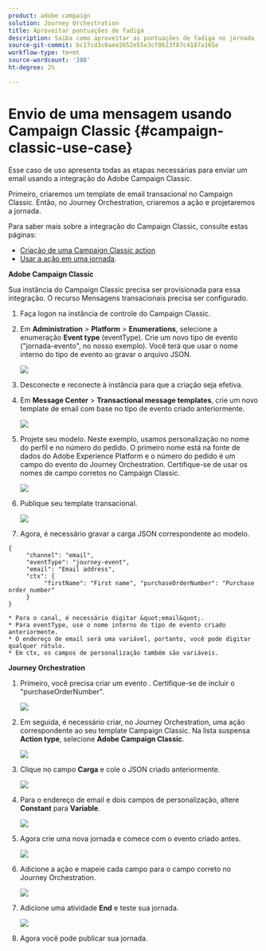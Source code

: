```yaml
---
product: adobe campaign
solution: Journey Orchestration
title: Aproveitar pontuações de fadiga
description: Saiba como aproveitar as pontuações de fadiga no jornada
source-git-commit: bc17cd3c0aee2652e55e3cf0623f87c4187a165e
workflow-type: tm+mt
source-wordcount: '388'
ht-degree: 2%

---
```



# Envio de uma mensagem usando Campaign Classic {#campaign-classic-use-case}

Esse caso de uso apresenta todas as etapas necessárias para enviar um email usando a integração do Adobe Campaign Classic.

Primeiro, criaremos um template de email transacional no Campaign Classic. Então, no Journey Orchestration, criaremos a ação e projetaremos a jornada.

Para saber mais sobre a integração do Campaign Classic, consulte estas páginas:

* [Criação de uma Campaign Classic action](../action/acc-action.md)
* [Usar a ação em uma jornada](../building-journeys/using-adobe-campaign-classic.md).

**Adobe Campaign Classic**

Sua instância do Campaign Classic precisa ser provisionada para essa integração. O recurso Mensagens transacionais precisa ser configurado.

1. Faça logon na instância de controle do Campaign Classic.

1. Em **Administration** > **Platform** > **Enumerations**, selecione a enumeração **Event type** (eventType). Crie um novo tipo de evento (&quot;jornada-evento&quot;, no nosso exemplo). Você terá que usar o nome interno do tipo de evento ao gravar o arquivo JSON.

   ![](../assets/accintegration-uc-1.png)

1. Desconecte e reconecte à instância para que a criação seja efetiva.

1. Em **Message Center** > **Transactional message templates**, crie um novo template de email com base no tipo de evento criado anteriormente.

   ![](../assets/accintegration-uc-2.png)

1. Projete seu modelo. Neste exemplo, usamos personalização no nome do perfil e no número do pedido. O primeiro nome está na fonte de dados do Adobe Experience Platform e o número do pedido é um campo do evento do Journey Orchestration. Certifique-se de usar os nomes de campo corretos no Campaign Classic.

   ![](../assets/accintegration-uc-3.png)

1. Publique seu template transacional.

   ![](../assets/accintegration-uc-4.png)

1. Agora, é necessário gravar a carga JSON correspondente ao modelo.

```
{
     "channel": "email",
     "eventType": "journey-event",
     "email": "Email address",
     "ctx": {
          "firstName": "First name", "purchaseOrderNumber": "Purchase order number"
     }
}
```

    * Para o canal, é necessário digitar &quot;email&quot;.
    * Para eventType, use o nome interno do tipo de evento criado anteriormente.
    * O endereço de email será uma variável, portanto, você pode digitar qualquer rótulo.
    * Em ctx, os campos de personalização também são variáveis.

**Journey Orchestration**

1. Primeiro, você precisa criar um evento . Certifique-se de incluir o &quot;purchaseOrderNumber&quot;.

   ![](../assets/accintegration-uc-5.png)

1. Em seguida, é necessário criar, no Journey Orchestration, uma ação correspondente ao seu template Campaign Classic. Na lista suspensa **Action type**, selecione **Adobe Campaign Classic**.

   ![](../assets/accintegration-uc-6.png)

1. Clique no campo **Carga** e cole o JSON criado anteriormente.

   ![](../assets/accintegration-uc-7.png)

1. Para o endereço de email e dois campos de personalização, altere **Constant** para **Variable**.

   ![](../assets/accintegration-uc-8.png)

1. Agora crie uma nova jornada e comece com o evento criado antes.

   ![](../assets/accintegration-uc-9.png)

1. Adicione a ação e mapeie cada campo para o campo correto no Journey Orchestration.

   ![](../assets/accintegration-uc-10.png)

1. Adicione uma atividade **End** e teste sua jornada.

   ![](../assets/accintegration-uc-10.png)

1. Agora você pode publicar sua jornada.
